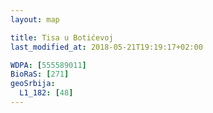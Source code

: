 ```yaml
---
layout: map

title: Tisa u Botićevoj
last_modified_at: 2018-05-21T19:19:17+02:00

WDPA: [555589011]
BioRaS: [271]
geoSrbija:
  L1_182: [48]
---
```

